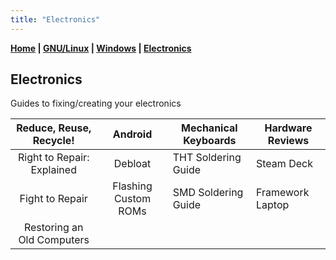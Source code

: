 ```yaml
---
title: "Electronics"
---
```


**[Home](../index.md) \| [GNU/Linux](../categories/gnu_linux.md) \| [Windows](../categories/windows.md) \| [Electronics](../categories/electronics.md)**

## Electronics

Guides to fixing/creating your electronics

|  Reduce, Reuse, Recycle!   |       Android        | Mechanical Keyboards | Hardware Reviews |
| :------------------------: | :------------------: | -------------------- | ---------------- |
| Right to Repair: Explained |       Debloat        | THT Soldering Guide  | Steam Deck       |
|      Fight to Repair       | Flashing Custom ROMs | SMD Soldering Guide  | Framework Laptop |
| Restoring an Old Computers |                      |                      |                  |



